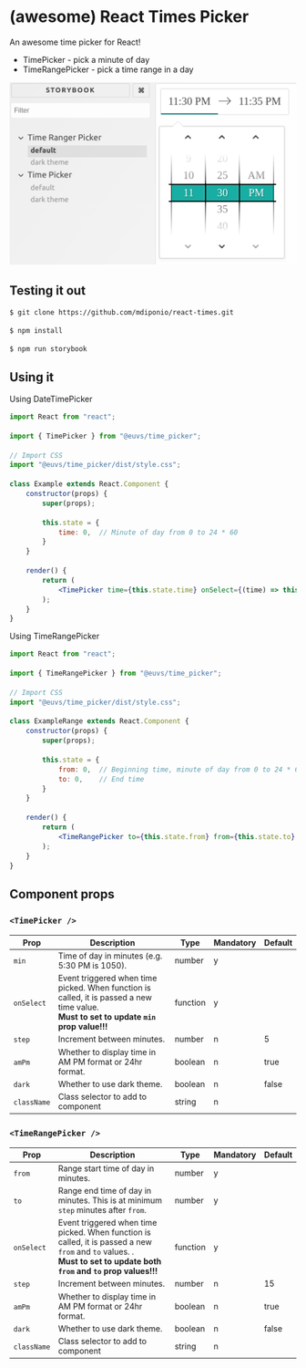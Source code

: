 # (awesome) React Times Picker

An awesome time picker for React!

  * TimePicker - pick a minute of day
  * TimeRangePicker - pick a time range in a day
  
  ![storybook](storybook.png)
  
## Testing it out

```
$ git clone https://github.com/mdiponio/react-times.git

$ npm install

$ npm run storybook
```

## Using it
 
Using DateTimePicker

```jsx harmony
import React from "react";

import { TimePicker } from "@euvs/time_picker";

// Import CSS
import "@euvs/time_picker/dist/style.css";

class Example extends React.Component {
    constructor(props) {
        super(props);
        
        this.state = {
            time: 0,  // Minute of day from 0 to 24 * 60
        }        
    }
        
    render() {
        return (
            <TimePicker time={this.state.time} onSelect={(time) => this.setState({ time })} />
        );
    }
}
```
  
Using TimeRangePicker 
```jsx harmony
import React from "react";

import { TimeRangePicker } from "@euvs/time_picker";

// Import CSS
import "@euvs/time_picker/dist/style.css";

class ExampleRange extends React.Component {
    constructor(props) {
        super(props);
        
        this.state = {
            from: 0,  // Beginning time, minute of day from 0 to 24 * 60
            to: 0,    // End time
        }        
    }
        
    render() {
        return (
            <TimeRangePicker to={this.state.from} from={this.state.to} onSelect={(from, to) => this.setState({ from, to })} />
        );
    }
}
```

## Component props

### `<TimePicker />`

| Prop        | Description | Type | Mandatory | Default |
| ----------- | ----------- | ---- | ----------| ------- |
| `min`       | Time of day in minutes (e.g. 5:30 PM is 1050). | number | y | |
| `onSelect`  | Event triggered when time picked. When function is called, it is passed a new time value. <br>**Must to set to update `min` prop value!!!** | function | y ||
| `step`      | Increment between minutes. | number | n | 5 | 
| `amPm`      | Whether to display time in AM PM format or 24hr format. | boolean | n | true |
| `dark`      | Whether to use dark theme. | boolean | n | false|
| `className` | Class selector to add to component | string | n | |

### `<TimeRangePicker />`

| Prop        | Description | Type | Mandatory | Default |
| ----------- | ----------- | ---- | ----------| ------- |
| `from`       | Range start time of day in minutes. | number | y | |
| `to`       | Range end time of day in minutes. This is at minimum `step` minutes after `from`. | number | y | |
| `onSelect`  | Event triggered when time picked. When function is called, it is passed a new `from` and `to` values. . <br>**Must to set to update both `from` and `to` prop values!!!** | function | y ||
| `step`      | Increment between minutes. | number | n | 15 | 
| `amPm`      | Whether to display time in AM PM format or 24hr format. | boolean | n | true |
| `dark`      | Whether to use dark theme. | boolean | n | false|
| `className` | Class selector to add to component | string | n | |
